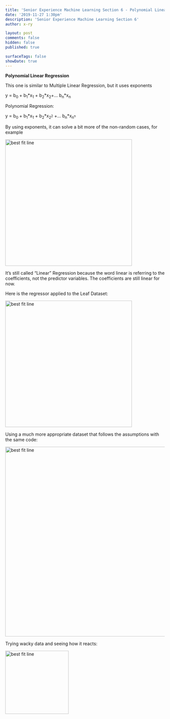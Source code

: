 ```yaml
---
title: 'Senior Experience Machine Learning Section 6 - Polynomial Linear Regression'
date: '2019-11-27 1:30pm'
description: 'Senior Experience Machine Learning Section 6'
author: x-ry	

layout: post
comments: false
hidden: false
published: true 

surfaceTags: false
showDate: true
---
```


**Polynomial Linear Regression**

This one is similar to Multiple Linear Regression, but it uses exponents 

y =  b<sub>0 </sub>+ b<sub>1</sub>*x<sub>1</sub> + b<sub>2</sub>*x<sub>2</sub>+... b<sub>n</sub>*x<sub>n</sub>

Polynomial Regression:

y =  b<sub>0 </sub>+ b<sub>1</sub>*x<sub>1</sub> + b<sub>2</sub>*x<sub>2<sup>2</sup></sub> +...  b<sub>n</sub>*x<sub>n<sup>n</sup></sub> 

By using exponents, it can solve a bit more of the non-random cases, for example

<img src="https://x-ry.github.io/assets/images/posts/ml/6poly.png" alt="best fit line" width="400"/>

It’s still called “Linear” Regression because the word linear is referring to the coefficients, not the predictor variables. The coefficients are still linear for now.

Here is the regressor applied to the Leaf Dataset:

<img src="https://x-ry.github.io/assets/images/posts/ml/6leaf.png" alt="best fit line" width="400"/>

Using a much more appropriate dataset that follows the assumptions with the same code:

<img src="https://x-ry.github.io/assets/images/posts/ml/6swish.png" alt="best fit line" width="600"/>

Trying wacky data and seeing how it reacts:

<img src="https://x-ry.github.io/assets/images/posts/ml/6wacky.png" alt="best fit line" width="200"/>
